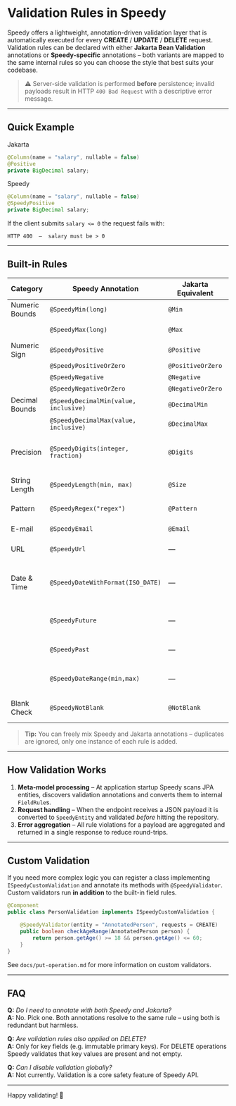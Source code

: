 # Validation Rules in Speedy

Speedy offers a lightweight, annotation-driven validation layer that is automatically
executed for every **CREATE** / **UPDATE** / **DELETE** request.  
Validation rules can be declared with either **Jakarta Bean Validation** annotations
or **Speedy-specific** annotations – both variants are mapped to the same internal
rules so you can choose the style that best suits your codebase.

> ⚠️ Server-side validation is performed **before** persistence; invalid payloads
> result in HTTP `400 Bad Request` with a descriptive error message.

---

## Quick Example

Jakarta

```java
@Column(name = "salary", nullable = false)
@Positive
private BigDecimal salary;
```

Speedy 

```java
@Column(name = "salary", nullable = false)
@SpeedyPositive
private BigDecimal salary;
```

If the client submits `salary <= 0` the request fails with:

```
HTTP 400  –  salary must be > 0
```

---

## Built-in Rules

| Category | Speedy Annotation | Jakarta Equivalent | Description |
|----------|------------------|--------------------|-------------|
| Numeric Bounds | `@SpeedyMin(long)` | `@Min` | Value must be `>= min` |
|                | `@SpeedyMax(long)` | `@Max` | Value must be `<= max` |
| Numeric Sign   | `@SpeedyPositive` | `@Positive` | Value `> 0` |
|                | `@SpeedyPositiveOrZero` | `@PositiveOrZero` | Value `>= 0` |
|                | `@SpeedyNegative` | `@Negative` | Value `< 0` |
|                | `@SpeedyNegativeOrZero` | `@NegativeOrZero` | Value `<= 0` |
| Decimal Bounds | `@SpeedyDecimalMin(value, inclusive)` | `@DecimalMin` | Decimal `>= / > value` |
|                | `@SpeedyDecimalMax(value, inclusive)` | `@DecimalMax` | Decimal `<= / < value` |
| Precision      | `@SpeedyDigits(integer, fraction)` | `@Digits` | Max digits before / after decimal |
| String Length  | `@SpeedyLength(min, max)` | `@Size` | Length between `min..max` |
| Pattern        | `@SpeedyRegex("regex")` | `@Pattern` | Must match regex |
| E-mail         | `@SpeedyEmail` | `@Email` | Must be valid email |
| URL            | `@SpeedyUrl`   | — | Must be valid URL |
| Date & Time    | `@SpeedyDateWithFormat(ISO_DATE)` | — | Value must match ISO format (DATE or DATE_TIME) |
|                | `@SpeedyFuture` | — | Date/time strictly in the future |
|                | `@SpeedyPast` | — | Date/time strictly in the past |
|                | `@SpeedyDateRange(min,max)` | — | Date within inclusive range |
| Blank Check    | `@SpeedyNotBlank` | `@NotBlank` | Not null / empty / whitespace |

> **Tip:** You can freely mix Speedy and Jakarta annotations – duplicates are
> ignored, only one instance of each rule is added.

---

## How Validation Works

1. **Meta-model processing** – At application startup Speedy scans JPA entities,
   discovers validation annotations and converts them to internal `FieldRule`s.
2. **Request handling** – When the endpoint receives a JSON payload it is
   converted to `SpeedyEntity` and validated *before* hitting the repository.
3. **Error aggregation** – All rule violations for a payload are aggregated and
   returned in a single response to reduce round-trips.

---

## Custom Validation

If you need more complex logic you can register a class implementing
`ISpeedyCustomValidation` and annotate its methods with `@SpeedyValidator`.
Custom validators run **in addition** to the built-in field rules.

```java
@Component
public class PersonValidation implements ISpeedyCustomValidation {

    @SpeedyValidator(entity = "AnnotatedPerson", requests = CREATE)
    public boolean checkAgeRange(AnnotatedPerson person) {
        return person.getAge() >= 18 && person.getAge() <= 60;
    }
}
```

See `docs/put-operation.md` for more information on custom validators.

---

## FAQ

**Q:** *Do I need to annotate with both Speedy and Jakarta?*  
**A:** No. Pick one. Both annotations resolve to the same rule – using both is
redundant but harmless.

**Q:** *Are validation rules also applied on DELETE?*  
**A:** Only for key fields (e.g. immutable primary keys). For DELETE operations
Speedy validates that key values are present and not empty.

**Q:** *Can I disable validation globally?*  
**A:** Not currently. Validation is a core safety feature of Speedy API.

---

Happy validating! 🎉
